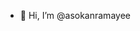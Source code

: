 - 👋 Hi, I’m @asokanramayee

<!---
asokanramayee/asokanramayee is a ✨ special ✨ repository because its `README.md` (this file) appears on your GitHub profile.
You can click the Preview link to take a look at your changes.
--->
